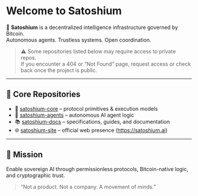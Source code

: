 # Welcome to Satoshium

🚀 **Satoshium** is a decentralized intelligence infrastructure governed by Bitcoin.  
Autonomous agents. Trustless systems. Open coordination.

> ⚠️ Some repositories listed below may require access to private repos.  
> If you encounter a 404 or “Not Found” page, request access or check back once the project is public.

---

## 🔧 Core Repositories

- 🔑 [satoshium-core](https://github.com/SatoshiumAI/satoshium-core) – protocol primitives & execution models  
- 🤖 [satoshium-agents](https://github.com/SatoshiumAI/satoshium-agents) – autonomous AI agent logic  
- 📚 [satoshium-docs](https://github.com/SatoshiumAI/satoshium-docs) – specifications, guides, and documentation  
- 🌐 [satoshium-site](https://github.com/SatoshiumAI/satoshium-site) – official web presence (https://satoshium.ai)

---

## 🧠 Mission

Enable sovereign AI through permissionless protocols, Bitcoin-native logic, and cryptographic trust.

> “Not a product. Not a company. A movement of minds.”
